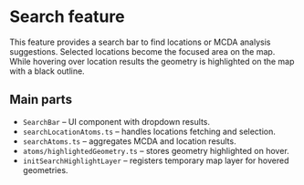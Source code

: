 # Search feature

This feature provides a search bar to find locations or MCDA analysis suggestions.
Selected locations become the focused area on the map.
While hovering over location results the geometry is highlighted on the map with a black outline.

## Main parts
- `SearchBar` – UI component with dropdown results.
- `searchLocationAtoms.ts` – handles locations fetching and selection.
- `searchAtoms.ts` – aggregates MCDA and location results.
- `atoms/highlightedGeometry.ts` – stores geometry highlighted on hover.
- `initSearchHighlightLayer` – registers temporary map layer for hovered geometries.
